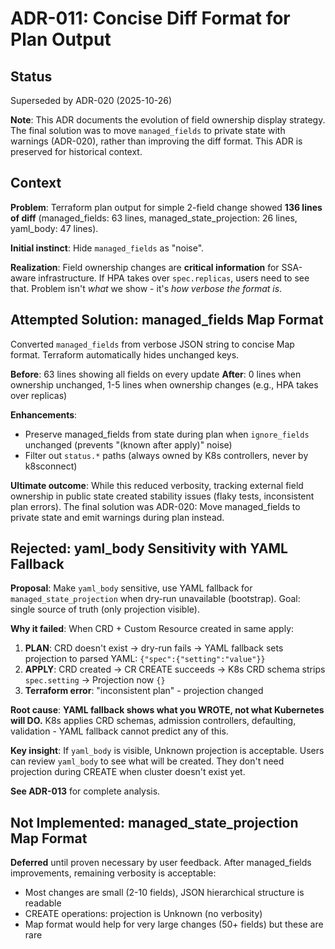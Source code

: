 # ADR-011: Concise Diff Format for Plan Output

## Status
Superseded by ADR-020 (2025-10-26)

**Note**: This ADR documents the evolution of field ownership display strategy. The final solution was to move `managed_fields` to private state with warnings (ADR-020), rather than improving the diff format. This ADR is preserved for historical context.

## Context

**Problem**: Terraform plan output for simple 2-field change showed **136 lines of diff** (managed_fields: 63 lines, managed_state_projection: 26 lines, yaml_body: 47 lines).

**Initial instinct**: Hide `managed_fields` as "noise".

**Realization**: Field ownership changes are **critical information** for SSA-aware infrastructure. If HPA takes over `spec.replicas`, users need to see that. Problem isn't *what* we show - it's *how verbose the format is*.

## Attempted Solution: managed_fields Map Format

Converted `managed_fields` from verbose JSON string to concise Map format. Terraform automatically hides unchanged keys.

**Before**: 63 lines showing all fields on every update
**After**: 0 lines when ownership unchanged, 1-5 lines when ownership changes (e.g., HPA takes over replicas)

**Enhancements**:
- Preserve managed_fields from state during plan when `ignore_fields` unchanged (prevents "(known after apply)" noise)
- Filter out `status.*` paths (always owned by K8s controllers, never by k8sconnect)

**Ultimate outcome**: While this reduced verbosity, tracking external field ownership in public state created stability issues (flaky tests, inconsistent plan errors). The final solution was ADR-020: Move managed_fields to private state and emit warnings during plan instead.

## Rejected: yaml_body Sensitivity with YAML Fallback

**Proposal**: Make `yaml_body` sensitive, use YAML fallback for `managed_state_projection` when dry-run unavailable (bootstrap). Goal: single source of truth (only projection visible).

**Why it failed**: When CRD + Custom Resource created in same apply:
1. **PLAN**: CRD doesn't exist → dry-run fails → YAML fallback sets projection to parsed YAML: `{"spec":{"setting":"value"}}`
2. **APPLY**: CRD created → CR CREATE succeeds → K8s CRD schema strips `spec.setting` → Projection now `{}`
3. **Terraform error**: "inconsistent plan" - projection changed

**Root cause**: **YAML fallback shows what you WROTE, not what Kubernetes will DO.** K8s applies CRD schemas, admission controllers, defaulting, validation - YAML fallback cannot predict any of this.

**Key insight**: If `yaml_body` is visible, Unknown projection is acceptable. Users can review `yaml_body` to see what will be created. They don't need projection during CREATE when cluster doesn't exist yet.

**See ADR-013** for complete analysis.

## Not Implemented: managed_state_projection Map Format

**Deferred** until proven necessary by user feedback. After managed_fields improvements, remaining verbosity is acceptable:
- Most changes are small (2-10 fields), JSON hierarchical structure is readable
- CREATE operations: projection is Unknown (no verbosity)
- Map format would help for very large changes (50+ fields) but these are rare
